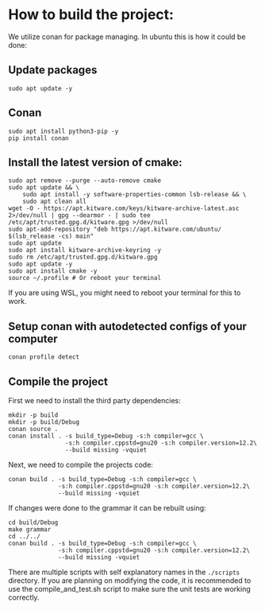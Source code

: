 # How to build the project:

We utilize conan for package managing. In ubuntu this is how it could be done:

## Update packages

`sudo apt update -y`

## Conan

```
sudo apt install python3-pip -y
pip install conan
```

## Install the latest version of cmake:

```
sudo apt remove --purge --auto-remove cmake
sudo apt update && \
    sudo apt install -y software-properties-common lsb-release && \
    sudo apt clean all
wget -O - https://apt.kitware.com/keys/kitware-archive-latest.asc 2>/dev/null | gpg --dearmor - | sudo tee /etc/apt/trusted.gpg.d/kitware.gpg >/dev/null
sudo apt-add-repository "deb https://apt.kitware.com/ubuntu/ $(lsb_release -cs) main"
sudo apt update
sudo apt install kitware-archive-keyring -y
sudo rm /etc/apt/trusted.gpg.d/kitware.gpg
sudo apt update -y
sudo apt install cmake -y
source ~/.profile # Or reboot your terminal
```

If you are using WSL, you might need to reboot your terminal for this to work.

## Setup conan with autodetected configs of your computer

`conan profile detect`

## Compile the project

First we need to install the third party dependencies:

```
mkdir -p build
mkdir -p build/Debug
conan source .
conan install . -s build_type=Debug -s:h compiler=gcc \
                -s:h compiler.cppstd=gnu20 -s:h compiler.version=12.2\
                --build missing -vquiet
```

Next, we need to compile the projects code:

```
conan build . -s build_type=Debug -s:h compiler=gcc \
              -s:h compiler.cppstd=gnu20 -s:h compiler.version=12.2\
              --build missing -vquiet
```

If changes were done to the grammar it can be rebuilt using:

```
cd build/Debug
make grammar
cd ../../
conan build . -s build_type=Debug -s:h compiler=gcc \
              -s:h compiler.cppstd=gnu20 -s:h compiler.version=12.2\
              --build missing -vquiet
```

There are multiple scripts with self explanatory names in the `./scripts`
directory.  If you are planning on modifying the code, it is recommended
to use the compile_and_test.sh script to make sure the unit tests are
working correctly.
